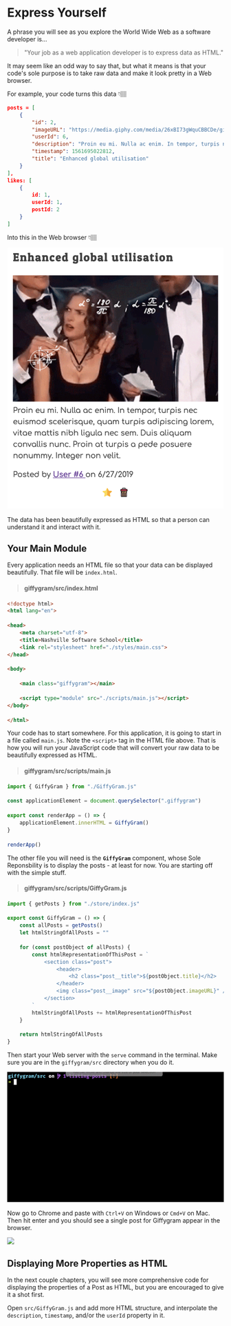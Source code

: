 # Express Yourself

A phrase you will see as you explore the World Wide Web as a software developer is...

> "Your job as a web application developer is to express data as HTML."

It may seem like an odd way to say that, but what it means is that your code's sole purpose is to take raw data and make it look pretty in a Web browser.

For example, your code turns this data 👇🏽

```json
posts = [
    {
        "id": 2,
        "imageURL": "https://media.giphy.com/media/26xBI73gWquCBBCDe/giphy.gif",
        "userId": 6,
        "description": "Proin eu mi. Nulla ac enim. In tempor, turpis nec euismod scelerisque, quam turpis adipiscing lorem, vitae mattis nibh ligula nec sem.\n\nDuis aliquam convallis nunc. Proin at turpis a pede posuere nonummy. Integer non velit.",
        "timestamp": 1561695022812,
        "title": "Enhanced global utilisation"
    }
],
likes: [
    {
        id: 1,
        userId: 1,
        postId: 2
    }
]
```

Into this in the Web browser 👇🏽

![](./images/data-as-html.png)

The data has been beautifully expressed as HTML so that a person can understand it and interact with it.

## Your Main Module


Every application needs an HTML file so that your data can be displayed beautifully. That file will be `index.html`.

> #### giffygram/src/index.html

```html
<!doctype html>
<html lang="en">

<head>
    <meta charset="utf-8">
    <title>Nashville Software School</title>
    <link rel="stylesheet" href="./styles/main.css">
</head>

<body>

    <main class="giffygram"></main>

    <script type="module" src="./scripts/main.js"></script>
</body>

</html>
```

Your code has to start somewhere. For this application, it is going to start in a file called `main.js`. Note the `<script>` tag in the HTML file above. That is how you will run your JavaScript code that will convert your raw data to be beautifully expressed as HTML.

> #### giffygram/src/scripts/main.js

```js
import { GiffyGram } from "./GiffyGram.js"

const applicationElement = document.querySelector(".giffygram")

export const renderApp = () => {
    applicationElement.innerHTML = GiffyGram()
}

renderApp()
```

The other file you will need is the **`GiffyGram`** component, whose Sole Reponsbility is to display the posts - at least for now. You are starting off with the simple stuff.

> #### giffygram/src/scripts/GiffyGram.js

```js
import { getPosts } from "./store/index.js"

export const GiffyGram = () => {
    const allPosts = getPosts()
    let htmlStringOfAllPosts = ""

    for (const postObject of allPosts) {
        const htmlRepresentationOfThisPost = `
            <section class="post">
                <header>
                    <h2 class="post__title">${postObject.title}</h2>
                </header>
                <img class="post__image" src="${postObject.imageURL}" />
            </section>
        `
        htmlStringOfAllPosts += htmlRepresentationOfThisPost
    }

    return htmlStringOfAllPosts
}
```

Then start your Web server with the `serve` command in the terminal. Make sure you are in the `giffygram/src` directory when you do it.

![](./images/starting-serve.gif)

Now go to Chrome and paste with `Ctrl+V` on Windows or `Cmd+V` on Mac. Then hit enter and you should see a single post for Giffygram appear in the browser.


![](./images/first-giffygram-post.gif)

## Displaying More Properties as HTML

In the next couple chapters, you will see more comprehensive code for displaying the properties of a Post as HTML, but you are encouraged to give it a shot first.

Open `src/GiffyGram.js` and add more HTML structure, and interpolate the `description`, `timestamp`, and/or the `userId` property in it.
